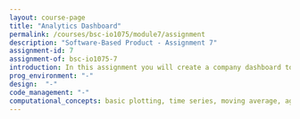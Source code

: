 ```yaml
---
layout: course-page
title: "Analytics Dashboard"
permalink: /courses/bsc-io1075/module7/assignment
description: "Software-Based Product - Assignment 7"
assignment-id: 7
assignment-of: bsc-io1075-7
introduction: In this assignment you will create a company dashboard to monitor the GoodNight Lamps of all your customers.
prog_environment: "-"
design:  "-"
code_management: "-"
computational_concepts: basic plotting, time series, moving average, aggregation, dashboard
---
```

